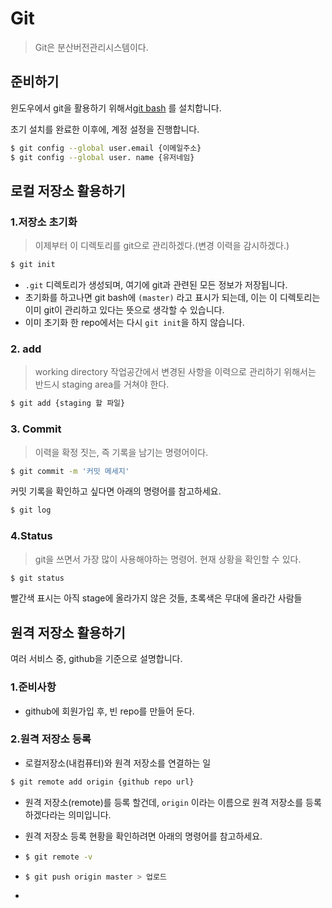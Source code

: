 # Git

> Git은 분산버전관리시스템이다.

## 준비하기

윈도우에서 git을 활용하기 위해서[git bash](https://git-scm.com/) 를 설치합니다.

초기 설치를 완료한 이후에, 계정 설정을 진행합니다.

```sh
$ git config --global user.email {이메일주소}
$ git config --global user. name {유저네임}
```

## 로컬 저장소 활용하기

### 1.저장소 초기화

> 이제부터 이 디렉토리를 git으로 관리하겠다.(변경 이력을 감시하겠다.)

```sh
$ git init
```

* `.git` 디렉토리가 생성되며, 여기에 git과 관련된 모든 정보가 저장됩니다.
* 초기화를 하고나면 git bash에 `(master)` 라고 표시가 되는데, 이는 이 디렉토리는 이미 git이 관리하고 있다는 뜻으로 생각할 수 있습니다.
* 이미 초기화 한 repo에서는 다시 `git init`을 하지 않습니다.



### 2. add

> working directory 작업공간에서 변경된 사항을 이력으로 관리하기 위해서는 반드시 staging area를 거쳐야 한다.

```sh
$ git add {staging 할 파일}
```



### 3. Commit

> 이력을 확정 짓는, 즉 기록을 남기는 명령어이다.

```sh
$ git commit -m '커밋 메세지'
```

커밋 기록을 확인하고 싶다면 아래의 명령어를 참고하세요.

```sh
$ git log
```



### 4.Status

> git을 쓰면서 가장 많이 사용해야하는 명령어. 현재 상황을 확인할 수 있다.

```sh
$ git status
```

빨간색 표시는 아직 stage에 올라가지 않은 것들, 초록색은 무대에 올라간 사람들



## 원격 저장소 활용하기

여러 서비스 중, github을 기준으로 설명합니다.

### 1.준비사항

* github에 회원가입 후, 빈 repo를 만들어 둔다.

### 2.원격 저장소 등록

* 로컬저장소(내컴퓨터)와 원격 저장소를 연결하는 일

```sh
$ git remote add origin {github repo url}
```

* 원격 저장소(remote)를 등록 할건데, `origin` 이라는 이름으로 원격 저장소를 등록하겠다라는 의미입니다.

* 원격 저장소 등록 현황을 확인하려면 아래의 명령어를 참고하세요.

* ```sh
  $ git remote -v
  ```

* ```sh
  $ git push origin master > 업로드
  ```

* 